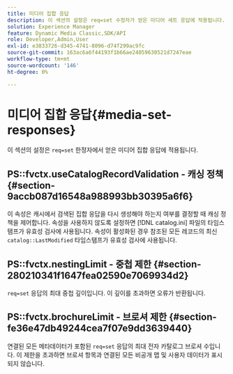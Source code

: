 ```yaml
---
title: 미디어 집합 응답
description: 이 섹션의 설정은 req=set 수정자가 얻은 미디어 세트 응답에 적용됩니다.
solution: Experience Manager
feature: Dynamic Media Classic,SDK/API
role: Developer,Admin,User
exl-id: e3833726-d345-4741-8096-d74f299ac9fc
source-git-commit: 163ac6a6f44193f1b66ae24059630521d7247eae
workflow-type: tm+mt
source-wordcount: '146'
ht-degree: 0%

---
```


# 미디어 집합 응답{#media-set-responses}

이 섹션의 설정은 `req=set` 한정자에서 얻은 미디어 집합 응답에 적용됩니다.

## PS::fvctx.useCatalogRecordValidation - 캐싱 정책 {#section-9accb087d16548a988993bb30395a6f6}

이 속성은 캐시에서 검색된 집합 응답을 다시 생성해야 하는지 여부를 결정할 때 캐싱 정책을 제어합니다. 속성을 사용하지 않도록 설정하면 [!DNL catalog.ini] 파일의 타임스탬프가 유효성 검사에 사용됩니다. 속성이 활성화된 경우 참조된 모든 레코드의 최신 `catalog::LastModified` 타임스탬프가 유효성 검사에 사용됩니다.

## PS::fvctx.nestingLimit - 중첩 제한 {#section-280210341f1647fea02590e7069934d2}

`req=set` 응답의 최대 중첩 깊이입니다. 이 깊이를 초과하면 오류가 반환됩니다.

## PS::fvctx.brochureLimit - 브로셔 제한 {#section-fe36e47db49244cea7f07e9dd3639440}

연결된 모든 메타데이터가 포함된 `req=set` 응답의 최대 전자 카탈로그 브로셔 수입니다. 이 제한을 초과하면 브로셔 항목과 연결된 모든 비공개 맵 및 사용자 데이터가 표시되지 않습니다.
